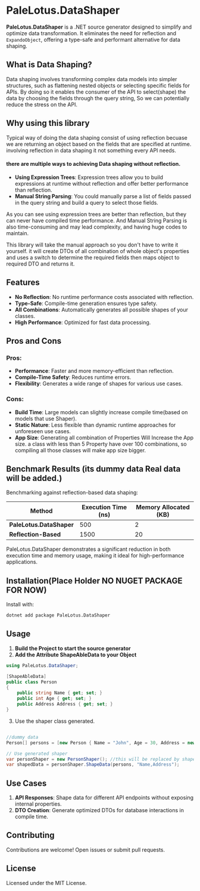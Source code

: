 # PaleLotus.DataShaper

**PaleLotus.DataShaper** is a .NET source generator designed to simplify and optimize data transformation. It eliminates the need for reflection and `ExpandoObject`, offering a type-safe and performant alternative for data shaping.

## What is Data Shaping?

Data shaping involves transforming complex data models into simpler structures, such as flattening nested objects or selecting specific fields for APIs.
By doing so it enables the consumer of the API to select(shape) the data by choosing the fields through the query string, So we can potentially reduce the stress on the API.

## Why using this library

Typical way of doing the data shaping consist of using reflection becuase we are returning an object based on the fields that are specified at runtime.
involving reflection in data shaping it not something every API needs.

#### there are multiple ways to achieving Data shaping without reflection.
- **Using Expression Trees**: Expression trees allow you to build expressions at runtime without reflection and offer better performance than reflection.
- **Manual String Parsing**:  You could manually parse a list of fields passed in the query string and build a query to select those fields.

As you can see using expression trees are better than reflection, but they can never have compiled time performance.
And Manual String Parsing is also time-consuming and may lead complexity, and having huge codes to maintain.

This library will take the manual approach so you don't have to write it yourself.
it will create DTOs of all combination of whole object's properties and uses a switch to determine the required fields
then maps object to required DTO and returns it.

## Features

- **No Reflection**: No runtime performance costs associated with reflection.
- **Type-Safe**: Compile-time generation ensures type safety.
- **All Combinations**: Automatically generates all possible shapes of your classes.
- **High Performance**: Optimized for fast data processing.

## Pros and Cons

### Pros:
- **Performance**: Faster and more memory-efficient than reflection.
- **Compile-Time Safety**: Reduces runtime errors.
- **Flexibility**: Generates a wide range of shapes for various use cases.

### Cons:
- **Build Time**: Large models can slightly increase compile time(based on models that use Shaper).
- **Static Nature**: Less flexible than dynamic runtime approaches for unforeseen use cases.
- **App Size**: Generating all combination of Properties Will Increase the App size. a class with less than 5 Property have over 100 combinations,
so compiling all those classes will make app size bigger.

## Benchmark Results (its dummy data Real data will be added.)

Benchmarking against reflection-based data shaping:

| Method                  | Execution Time (ns) | Memory Allocated (KB) |
|-------------------------|---------------------|-----------------------|
| **PaleLotus.DataShaper** | 500                 | 2                     |
| **Reflection-Based**    | 1500                | 20                    |

PaleLotus.DataShaper demonstrates a significant reduction in both execution time and memory usage, making it ideal for high-performance applications.

## Installation(Place Holder NO NUGET PACKAGE FOR NOW)

Install with:

```bash
dotnet add package PaleLotus.DataShaper
```

## Usage
1. **Build the Project to start the source generator**
2. **Add the Attribute ShapeAbleData to your Object**

```csharp
using PaleLotus.DataShaper;

[ShapeAbleData]
public class Person
{
    public string Name { get; set; }
    public int Age { get; set; }
    public Address Address { get; set; }
}

```
3. Use the shaper class generated.

```csharp

//dummy data
Person[] persons = [new Person { Name = "John", Age = 30, Address = new Address { City = "NY", Street = "5th Ave" } }];

// Use generated shaper
var personShaper = new PersonShaper(); //this will be replaced by shaper manager class in futer releases
var shapedData = personShaper.ShapeData(persons, "Name,Address");
```

## Use Cases

1. **API Responses**: Shape data for different API endpoints without exposing internal properties.
2. **DTO Creation**: Generate optimized DTOs for database interactions in compile time.

## Contributing

Contributions are welcome! Open issues or submit pull requests.

## License

Licensed under the MIT License.